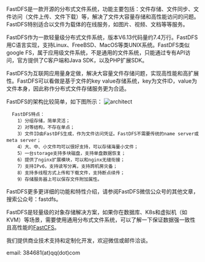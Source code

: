   FastDFS是一款开源的分布式文件系统，功能主要包括：文件存储、文件同步、文件访问（文件上传、文件下载）等，解决了文件大容量存储和高性能访问的问题。FastDFS特别适合以文件为载体的在线服务，如图片、视频、文档等等服务。

  FastDFS作为一款轻量级分布式文件系统，版本V6.13代码量约7.4万行。FastDFS用C语言实现，支持Linux、FreeBSD、MacOS等类UNIX系统。FastDFS类似google FS，属于应用级文件系统，不是通用的文件系统，只能通过专有API访问，官方提供了C客户端和Java SDK，以及PHP扩展SDK。

  FastDFS为互联网应用量身定做，解决大容量文件存储问题，实现高性能和高扩展性。FastDFS可以看做是基于文件的key value存储系统，key为文件ID，value为文件本身，因此称作分布式文件存储服务更为合适。

  FastDFS的架构比较简单，如下图所示：
  ![architect](images/architect.png)

```
  FastDFS特点：
    1）分组存储，简单灵活；
    2）对等结构，不存在单点；
    3）文件ID由FastDFS生成，作为文件访问凭证。FastDFS不需要传统的name server或meta server；
    4）大、中、小文件均可以很好支持，可以存储海量小文件；
    5）一台storage支持多块磁盘，支持单盘数据恢复；
    6）提供了nginx扩展模块，可以和nginx无缝衔接；
    7）支持IPv6，支持读写分离，支持跨机房灾备；
    8）支持多线程方式上传和下载文件，支持断点续传；
    9）存储服务器上可以保存文件附加属性。
```

  FastDFS更多更详细的功能和特性介绍，请参阅FastDFS微信公众号的其他文章，搜索公众号：fastdfs。

  FastDFS是轻量级的对象存储解决方案，如果你在数据库、K8s和虚拟机（如KVM）等场景，需要使用通用分布式文件系统，可以了解一下保证数据强一致性且高性能的[FastCFS](https://gitee.com/fastdfs100/FastCFS)。

  我们提供商业技术支持和定制化开发，欢迎微信或邮件洽谈。

  email: 384681(at)qq(dot)com

